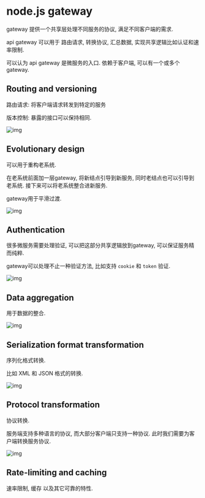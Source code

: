 # node.js gateway

gateway 提供一个共享层处理不同服务的协议, 满足不同客户端的需求.

api gateway 可以用于 路由请求, 转换协议, 汇总数据, 实现共享逻辑比如认证和速率限制.

可以认为 api gateway 是微服务的入口. 依赖于客户端, 可以有一个或多个 gateway.

## Routing and versioning

路由请求: 将客户端请求转发到特定的服务

版本控制: 暴露的接口可以保持相同.

![img](https://blog-assets.risingstack.com/2017/07/api-gateway-entrypoint-1.png)

## Evolutionary design

可以用于重构老系统.

在老系统前面加一层gateway, 将新结点引导到新服务, 同时老结点也可以引导到老系统. 接下来可以将老系统整合进新服务.

gateway用于平滑过渡.

![img](https://blog-assets.risingstack.com/2017/07/api-gateway-evolutinary-design.png)

## Authentication

很多微服务需要处理验证, 可以把这部分共享逻辑放到gateway, 可以保证服务精而纯粹.

gateway可以处理不止一种验证方法, 比如支持 `cookie` 和 `token` 验证.

![img](https://blog-assets.risingstack.com/2017/07/api-gateway-auth-1.png)

## Data aggregation

用于数据的整合.

![img](https://blog-assets.risingstack.com/2017/07/api-gateway-aggregation-1.png)

## Serialization format transformation

序列化格式转换.

比如 XML 和 JSON 格式的转换.

![img](https://blog-assets.risingstack.com/2017/07/api-gateway-format-2.png)

## Protocol transformation

协议转换.

服务端支持多种语言的协议, 而大部分客户端只支持一种协议. 此时我们需要为客户端转换服务协议.

![img](https://blog-assets.risingstack.com/2017/07/api-gateway-protocol.png)

## Rate-limiting and caching

速率限制, 缓存 以及其它可靠的特性.


